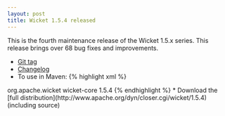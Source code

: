 ```yaml
---
layout: post
title: Wicket 1.5.4 released
---
```


This is the fourth maintenance release of the Wicket 1.5.x series. This release brings over 68 bug fixes and improvements.

* [Git tag](http://git-wip-us.apache.org/repos/asf/wicket/repo?p=wicket.git;a=shortlog;h=refs/tags/release/wicket-1.5.4)
* [Changelog](https://issues.apache.org/jira/secure/ReleaseNote.jspa?projectId=12310561&version=12319051)
* To use in Maven:
{% highlight xml %}
<dependency>
    <groupId>org.apache.wicket</groupId>
    <artifactId>wicket-core</artifactId>
    <version>1.5.4</version>
</dependency>
{% endhighlight %}
* Download the [full distribution](http://www.apache.org/dyn/closer.cgi/wicket/1.5.4) (including source)
